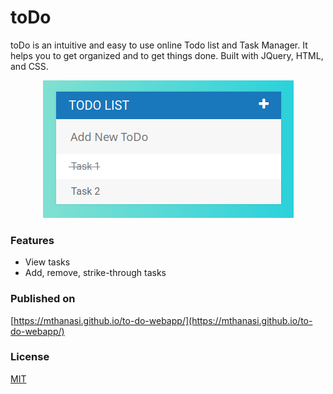 # toDo

toDo is an intuitive and easy to use online Todo list and Task Manager. It helps you to get organized and to get things done. Built with JQuery, HTML, and CSS.
<p align="center">
 <img src="img.png">
</p>

### Features

* View tasks
* Add, remove, strike-through tasks

### Published on

[https://mthanasi.github.io/to-do-webapp/](https://mthanasi.github.io/to-do-webapp/)

### License

[MIT](https://choosealicense.com/licenses/mit/)
